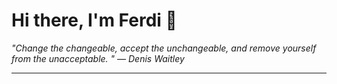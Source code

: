 <h1>Hi there, I'm Ferdi 👋</h1>

<p><em>
  "Change the changeable, accept the unchangeable, and remove yourself from the unacceptable. " — Denis Waitley
</em></p>

---
